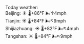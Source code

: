 Today weather:  
Beijing: ☀️ 🌡️+86°F 🌬️↑4mph  
Tianjin: ☀️ 🌡️+84°F 🌬️↖9mph  
Shijiazhuang: ☀️ 🌡️+82°F 🌬️↖4mph  
Tangshan: ☀️ 🌡️+84°F 🌬️↖9mph  
